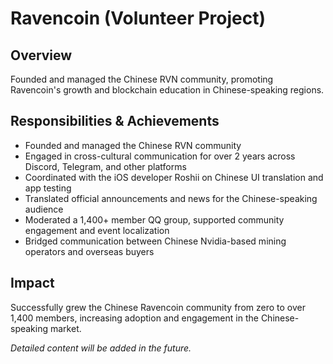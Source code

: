 # Ravencoin (Volunteer Project)

## Overview

Founded and managed the Chinese RVN community, promoting Ravencoin's growth and blockchain education in Chinese-speaking regions.

## Responsibilities & Achievements

* Founded and managed the Chinese RVN community
* Engaged in cross-cultural communication for over 2 years across Discord, Telegram, and other platforms
* Coordinated with the iOS developer Roshii on Chinese UI translation and app testing
* Translated official announcements and news for the Chinese-speaking audience
* Moderated a 1,400+ member QQ group, supported community engagement and event localization
* Bridged communication between Chinese Nvidia-based mining operators and overseas buyers

## Impact

Successfully grew the Chinese Ravencoin community from zero to over 1,400 members, increasing adoption and engagement in the Chinese-speaking market.

*Detailed content will be added in the future.* 